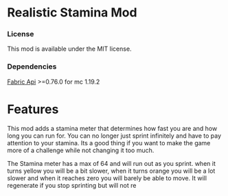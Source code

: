 # Realistic Stamina Mod

### License
This mod is available under the MIT license.

### Dependencies
[Fabric Api](https://modrinth.com/mod/fabric-api/version/0.76.0+1.19.2) >=0.76.0 for mc 1.19.2

# Features
This mod adds a stamina meter that determines how fast you are and how long you can run for. You can no longer just sprint infinitely and have to pay attention to your stamina. Its a good thing if you want to make the game more of a challenge while not changing it too much. 

The Stamina meter has a max of 64 and will run out as you sprint. when it turns yellow you will be a bit slower, when it turns orange you will be a lot slower and when it reaches zero you will barely be able to move. It will regenerate if you stop sprinting but will not re
